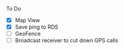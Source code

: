 To Do
- [X] Map View
- [X] Save ping to RDS
- [ ] GeoFence
- [ ] Broadcast receiver to cut down GPS calls
